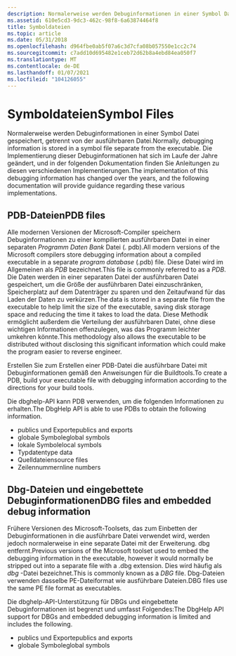 ```yaml
---
description: Normalerweise werden Debuginformationen in einer Symbol Datei gespeichert, getrennt von der ausführbaren Datei.
ms.assetid: 610e5cd3-9dc3-462c-98f8-6a63874464f8
title: Symboldateien
ms.topic: article
ms.date: 05/31/2018
ms.openlocfilehash: d964fbe0ab5f07a6c3d7cfa08b057550e1cc2c74
ms.sourcegitcommit: c7add10d695482e1ceb72d62b8a4ebd84ea050f7
ms.translationtype: MT
ms.contentlocale: de-DE
ms.lasthandoff: 01/07/2021
ms.locfileid: "104126055"
---
```

# <a name="symbol-files"></a><span data-ttu-id="40cf6-103">Symboldateien</span><span class="sxs-lookup"><span data-stu-id="40cf6-103">Symbol Files</span></span>

<span data-ttu-id="40cf6-104">Normalerweise werden Debuginformationen in einer Symbol Datei gespeichert, getrennt von der ausführbaren Datei.</span><span class="sxs-lookup"><span data-stu-id="40cf6-104">Normally, debugging information is stored in a symbol file separate from the executable.</span></span> <span data-ttu-id="40cf6-105">Die Implementierung dieser Debuginformationen hat sich im Laufe der Jahre geändert, und in der folgenden Dokumentation finden Sie Anleitungen zu diesen verschiedenen Implementierungen.</span><span class="sxs-lookup"><span data-stu-id="40cf6-105">The implementation of this debugging information has changed over the years, and the following documentation will provide guidance regarding these various implementations.</span></span>

## <a name="pdb-files"></a><span data-ttu-id="40cf6-106">PDB-Dateien</span><span class="sxs-lookup"><span data-stu-id="40cf6-106">PDB files</span></span>

<span data-ttu-id="40cf6-107">Alle modernen Versionen der Microsoft-Compiler speichern Debuginformationen zu einer kompilierten ausführbaren Datei in einer separaten *Programm Daten Bank* Datei (. pdb).</span><span class="sxs-lookup"><span data-stu-id="40cf6-107">All modern versions of the Microsoft compilers store debugging information about a compiled executable in a separate *program database* (.pdb) file.</span></span> <span data-ttu-id="40cf6-108">Diese Datei wird im Allgemeinen als *PDB* bezeichnet.</span><span class="sxs-lookup"><span data-stu-id="40cf6-108">This file is commonly referred to as a *PDB*.</span></span> <span data-ttu-id="40cf6-109">Die Daten werden in einer separaten Datei der ausführbaren Datei gespeichert, um die Größe der ausführbaren Datei einzuschränken, Speicherplatz auf dem Datenträger zu sparen und den Zeitaufwand für das Laden der Daten zu verkürzen.</span><span class="sxs-lookup"><span data-stu-id="40cf6-109">The data is stored in a separate file from the executable to help limit the size of the executable, saving disk storage space and reducing the time it takes to load the data.</span></span> <span data-ttu-id="40cf6-110">Diese Methodik ermöglicht außerdem die Verteilung der ausführbaren Datei, ohne diese wichtigen Informationen offenzulegen, was das Programm leichter umkehren könnte.</span><span class="sxs-lookup"><span data-stu-id="40cf6-110">This methodology also allows the executable to be distributed without disclosing this significant information which could make the program easier to reverse engineer.</span></span>

<span data-ttu-id="40cf6-111">Erstellen Sie zum Erstellen einer PDB-Datei die ausführbare Datei mit Debuginformationen gemäß den Anweisungen für die Buildtools.</span><span class="sxs-lookup"><span data-stu-id="40cf6-111">To create a PDB, build your executable file with debugging information according to the directions for your build tools.</span></span>

<span data-ttu-id="40cf6-112">Die dbghelp-API kann PDB verwenden, um die folgenden Informationen zu erhalten.</span><span class="sxs-lookup"><span data-stu-id="40cf6-112">The DbgHelp API is able to use PDBs to obtain the following information.</span></span>

-   <span data-ttu-id="40cf6-113">publics und Exporte</span><span class="sxs-lookup"><span data-stu-id="40cf6-113">publics and exports</span></span>
-   <span data-ttu-id="40cf6-114">globale Symbole</span><span class="sxs-lookup"><span data-stu-id="40cf6-114">global symbols</span></span>
-   <span data-ttu-id="40cf6-115">lokale Symbole</span><span class="sxs-lookup"><span data-stu-id="40cf6-115">local symbols</span></span>
-   <span data-ttu-id="40cf6-116">Typdaten</span><span class="sxs-lookup"><span data-stu-id="40cf6-116">type data</span></span>
-   <span data-ttu-id="40cf6-117">Quelldateien</span><span class="sxs-lookup"><span data-stu-id="40cf6-117">source files</span></span>
-   <span data-ttu-id="40cf6-118">Zeilennummern</span><span class="sxs-lookup"><span data-stu-id="40cf6-118">line numbers</span></span>

## <a name="dbg-files-and-embedded-debug-information"></a><span data-ttu-id="40cf6-119">Dbg-Dateien und eingebettete Debuginformationen</span><span class="sxs-lookup"><span data-stu-id="40cf6-119">DBG files and embedded debug information</span></span>

<span data-ttu-id="40cf6-120">Frühere Versionen des Microsoft-Toolsets, das zum Einbetten der Debuginformationen in die ausführbare Datei verwendet wird, werden jedoch normalerweise in eine separate Datei mit der Erweiterung. dbg entfernt.</span><span class="sxs-lookup"><span data-stu-id="40cf6-120">Previous versions of the Microsoft toolset used to embed the debugging information in the executable, however it would normally be stripped out into a separate file with a .dbg extension.</span></span> <span data-ttu-id="40cf6-121">Dies wird häufig als *dbg* -Datei bezeichnet.</span><span class="sxs-lookup"><span data-stu-id="40cf6-121">This is commonly known as a *DBG* file.</span></span> <span data-ttu-id="40cf6-122">Dbg-Dateien verwenden dasselbe PE-Dateiformat wie ausführbare Dateien.</span><span class="sxs-lookup"><span data-stu-id="40cf6-122">DBG files use the same PE file format as executables.</span></span>

<span data-ttu-id="40cf6-123">Die dbghelp-API-Unterstützung für DBGs und eingebettete Debuginformationen ist begrenzt und umfasst Folgendes:</span><span class="sxs-lookup"><span data-stu-id="40cf6-123">The DbgHelp API support for DBGs and embedded debugging information is limited and includes the following.</span></span>

-   <span data-ttu-id="40cf6-124">publics und Exporte</span><span class="sxs-lookup"><span data-stu-id="40cf6-124">publics and exports</span></span>
-   <span data-ttu-id="40cf6-125">globale Symbole</span><span class="sxs-lookup"><span data-stu-id="40cf6-125">global symbols</span></span>

 

 




